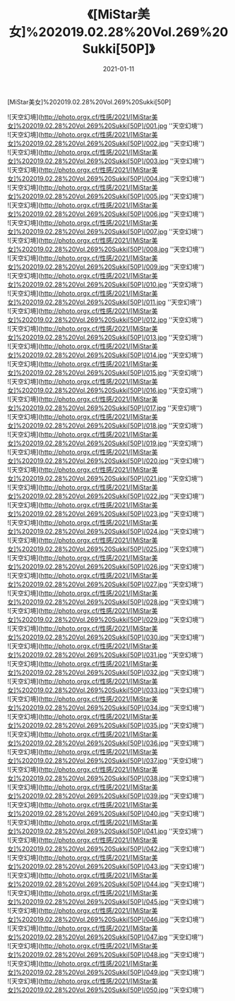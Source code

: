 ﻿---
layout: post
title: 《[MiStar美女]%202019.02.28%20Vol.269%20Sukki[50P]》
date: 2021-01-11
img: http://photo.orgx.cf/性感/2021/[MiStar美女]%202019.02.28%20Vol.269%20Sukki[50P]/000.jpg
tags: [美女,性感,泳衣]
---

[MiStar美女]%202019.02.28%20Vol.269%20Sukki[50P]



![天空幻境](http://photo.orgx.cf/性感/2021/[MiStar美女]%202019.02.28%20Vol.269%20Sukki[50P]/001.jpg ''天空幻境'')<br>
![天空幻境](http://photo.orgx.cf/性感/2021/[MiStar美女]%202019.02.28%20Vol.269%20Sukki[50P]/002.jpg ''天空幻境'')<br>
![天空幻境](http://photo.orgx.cf/性感/2021/[MiStar美女]%202019.02.28%20Vol.269%20Sukki[50P]/003.jpg ''天空幻境'')<br>
![天空幻境](http://photo.orgx.cf/性感/2021/[MiStar美女]%202019.02.28%20Vol.269%20Sukki[50P]/004.jpg ''天空幻境'')<br>
![天空幻境](http://photo.orgx.cf/性感/2021/[MiStar美女]%202019.02.28%20Vol.269%20Sukki[50P]/005.jpg ''天空幻境'')<br>
![天空幻境](http://photo.orgx.cf/性感/2021/[MiStar美女]%202019.02.28%20Vol.269%20Sukki[50P]/006.jpg ''天空幻境'')<br>
![天空幻境](http://photo.orgx.cf/性感/2021/[MiStar美女]%202019.02.28%20Vol.269%20Sukki[50P]/007.jpg ''天空幻境'')<br>
![天空幻境](http://photo.orgx.cf/性感/2021/[MiStar美女]%202019.02.28%20Vol.269%20Sukki[50P]/008.jpg ''天空幻境'')<br>
![天空幻境](http://photo.orgx.cf/性感/2021/[MiStar美女]%202019.02.28%20Vol.269%20Sukki[50P]/009.jpg ''天空幻境'')<br>
![天空幻境](http://photo.orgx.cf/性感/2021/[MiStar美女]%202019.02.28%20Vol.269%20Sukki[50P]/010.jpg ''天空幻境'')<br>
![天空幻境](http://photo.orgx.cf/性感/2021/[MiStar美女]%202019.02.28%20Vol.269%20Sukki[50P]/011.jpg ''天空幻境'')<br>
![天空幻境](http://photo.orgx.cf/性感/2021/[MiStar美女]%202019.02.28%20Vol.269%20Sukki[50P]/012.jpg ''天空幻境'')<br>
![天空幻境](http://photo.orgx.cf/性感/2021/[MiStar美女]%202019.02.28%20Vol.269%20Sukki[50P]/013.jpg ''天空幻境'')<br>
![天空幻境](http://photo.orgx.cf/性感/2021/[MiStar美女]%202019.02.28%20Vol.269%20Sukki[50P]/014.jpg ''天空幻境'')<br>
![天空幻境](http://photo.orgx.cf/性感/2021/[MiStar美女]%202019.02.28%20Vol.269%20Sukki[50P]/015.jpg ''天空幻境'')<br>
![天空幻境](http://photo.orgx.cf/性感/2021/[MiStar美女]%202019.02.28%20Vol.269%20Sukki[50P]/016.jpg ''天空幻境'')<br>
![天空幻境](http://photo.orgx.cf/性感/2021/[MiStar美女]%202019.02.28%20Vol.269%20Sukki[50P]/017.jpg ''天空幻境'')<br>
![天空幻境](http://photo.orgx.cf/性感/2021/[MiStar美女]%202019.02.28%20Vol.269%20Sukki[50P]/018.jpg ''天空幻境'')<br>
![天空幻境](http://photo.orgx.cf/性感/2021/[MiStar美女]%202019.02.28%20Vol.269%20Sukki[50P]/019.jpg ''天空幻境'')<br>
![天空幻境](http://photo.orgx.cf/性感/2021/[MiStar美女]%202019.02.28%20Vol.269%20Sukki[50P]/020.jpg ''天空幻境'')<br>
![天空幻境](http://photo.orgx.cf/性感/2021/[MiStar美女]%202019.02.28%20Vol.269%20Sukki[50P]/021.jpg ''天空幻境'')<br>
![天空幻境](http://photo.orgx.cf/性感/2021/[MiStar美女]%202019.02.28%20Vol.269%20Sukki[50P]/022.jpg ''天空幻境'')<br>
![天空幻境](http://photo.orgx.cf/性感/2021/[MiStar美女]%202019.02.28%20Vol.269%20Sukki[50P]/023.jpg ''天空幻境'')<br>
![天空幻境](http://photo.orgx.cf/性感/2021/[MiStar美女]%202019.02.28%20Vol.269%20Sukki[50P]/024.jpg ''天空幻境'')<br>
![天空幻境](http://photo.orgx.cf/性感/2021/[MiStar美女]%202019.02.28%20Vol.269%20Sukki[50P]/025.jpg ''天空幻境'')<br>
![天空幻境](http://photo.orgx.cf/性感/2021/[MiStar美女]%202019.02.28%20Vol.269%20Sukki[50P]/026.jpg ''天空幻境'')<br>
![天空幻境](http://photo.orgx.cf/性感/2021/[MiStar美女]%202019.02.28%20Vol.269%20Sukki[50P]/027.jpg ''天空幻境'')<br>
![天空幻境](http://photo.orgx.cf/性感/2021/[MiStar美女]%202019.02.28%20Vol.269%20Sukki[50P]/028.jpg ''天空幻境'')<br>
![天空幻境](http://photo.orgx.cf/性感/2021/[MiStar美女]%202019.02.28%20Vol.269%20Sukki[50P]/029.jpg ''天空幻境'')<br>
![天空幻境](http://photo.orgx.cf/性感/2021/[MiStar美女]%202019.02.28%20Vol.269%20Sukki[50P]/030.jpg ''天空幻境'')<br>
![天空幻境](http://photo.orgx.cf/性感/2021/[MiStar美女]%202019.02.28%20Vol.269%20Sukki[50P]/031.jpg ''天空幻境'')<br>
![天空幻境](http://photo.orgx.cf/性感/2021/[MiStar美女]%202019.02.28%20Vol.269%20Sukki[50P]/032.jpg ''天空幻境'')<br>
![天空幻境](http://photo.orgx.cf/性感/2021/[MiStar美女]%202019.02.28%20Vol.269%20Sukki[50P]/033.jpg ''天空幻境'')<br>
![天空幻境](http://photo.orgx.cf/性感/2021/[MiStar美女]%202019.02.28%20Vol.269%20Sukki[50P]/034.jpg ''天空幻境'')<br>
![天空幻境](http://photo.orgx.cf/性感/2021/[MiStar美女]%202019.02.28%20Vol.269%20Sukki[50P]/035.jpg ''天空幻境'')<br>
![天空幻境](http://photo.orgx.cf/性感/2021/[MiStar美女]%202019.02.28%20Vol.269%20Sukki[50P]/036.jpg ''天空幻境'')<br>
![天空幻境](http://photo.orgx.cf/性感/2021/[MiStar美女]%202019.02.28%20Vol.269%20Sukki[50P]/037.jpg ''天空幻境'')<br>
![天空幻境](http://photo.orgx.cf/性感/2021/[MiStar美女]%202019.02.28%20Vol.269%20Sukki[50P]/038.jpg ''天空幻境'')<br>
![天空幻境](http://photo.orgx.cf/性感/2021/[MiStar美女]%202019.02.28%20Vol.269%20Sukki[50P]/039.jpg ''天空幻境'')<br>
![天空幻境](http://photo.orgx.cf/性感/2021/[MiStar美女]%202019.02.28%20Vol.269%20Sukki[50P]/040.jpg ''天空幻境'')<br>
![天空幻境](http://photo.orgx.cf/性感/2021/[MiStar美女]%202019.02.28%20Vol.269%20Sukki[50P]/041.jpg ''天空幻境'')<br>
![天空幻境](http://photo.orgx.cf/性感/2021/[MiStar美女]%202019.02.28%20Vol.269%20Sukki[50P]/042.jpg ''天空幻境'')<br>
![天空幻境](http://photo.orgx.cf/性感/2021/[MiStar美女]%202019.02.28%20Vol.269%20Sukki[50P]/043.jpg ''天空幻境'')<br>
![天空幻境](http://photo.orgx.cf/性感/2021/[MiStar美女]%202019.02.28%20Vol.269%20Sukki[50P]/044.jpg ''天空幻境'')<br>
![天空幻境](http://photo.orgx.cf/性感/2021/[MiStar美女]%202019.02.28%20Vol.269%20Sukki[50P]/045.jpg ''天空幻境'')<br>
![天空幻境](http://photo.orgx.cf/性感/2021/[MiStar美女]%202019.02.28%20Vol.269%20Sukki[50P]/046.jpg ''天空幻境'')<br>
![天空幻境](http://photo.orgx.cf/性感/2021/[MiStar美女]%202019.02.28%20Vol.269%20Sukki[50P]/047.jpg ''天空幻境'')<br>
![天空幻境](http://photo.orgx.cf/性感/2021/[MiStar美女]%202019.02.28%20Vol.269%20Sukki[50P]/048.jpg ''天空幻境'')<br>
![天空幻境](http://photo.orgx.cf/性感/2021/[MiStar美女]%202019.02.28%20Vol.269%20Sukki[50P]/049.jpg ''天空幻境'')<br>
![天空幻境](http://photo.orgx.cf/性感/2021/[MiStar美女]%202019.02.28%20Vol.269%20Sukki[50P]/050.jpg ''天空幻境'')<br>